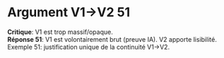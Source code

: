 # Argument V1→V2 51
**Critique**: V1 est trop massif/opaque.  
**Réponse 51**: V1 est volontairement brut (preuve IA). V2 apporte lisibilité.  
Exemple 51: justification unique de la continuité V1→V2.
